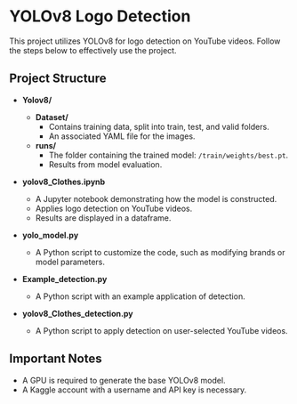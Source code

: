 # YOLOv8 Logo Detection

This project utilizes YOLOv8 for logo detection on YouTube videos. Follow the steps below to effectively use the project.

## Project Structure

- **Yolov8/**
  - **Dataset/**
    - Contains training data, split into train, test, and valid folders.
    - An associated YAML file for the images.
  - **runs/**
    - The folder containing the trained model: `/train/weights/best.pt`.
    - Results from model evaluation.

- **yolov8_Clothes.ipynb**
  - A Jupyter notebook demonstrating how the model is constructed.
  - Applies logo detection on YouTube videos.
  - Results are displayed in a dataframe.

- **yolo_model.py**
  - A Python script to customize the code, such as modifying brands or model parameters.

- **Example_detection.py**
  - A Python script with an example application of detection.

- **yolov8_Clothes_detection.py**
  - A Python script to apply detection on user-selected YouTube videos.

## Important Notes

- A GPU is required to generate the base YOLOv8 model.
- A Kaggle account with a username and API key is necessary.
